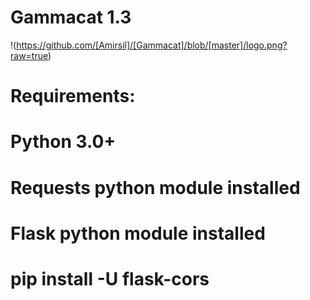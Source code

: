 # Gammacat 1.3
!(https://github.com/[Amirsil]/[Gammacat]/blob/[master]/logo.png?raw=true)
# Requirements:
#  Python 3.0+
# Requests python module installed
# Flask python module installed
# pip install -U flask-cors
